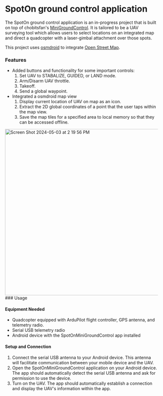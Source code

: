 # SpotOn ground control application

The SpotOn ground control application is an in-progress project that is built on top of chobitsfan's [MiniGroundControl](https://github.com/chobitsfan/MiniGroundControl/blob/master/README.md). It is tailored to be a UAV surveying tool which allows users to select locations on an integrated map and direct a quadcopter with a laser-gimbal attachment over those spots. 

This project uses [osmdroid](https://github.com/osmdroid/osmdroid) to integrate [Open Street Map](https://www.openstreetmap.org/about). 

### Features
* Added buttons and functionality for some important controls:
    1. Set UAV to STABALIZE, GUIDED, or LAND mode.
    2. Arm/Disarm UAV throttle.
    3. Takeoff.
    4. Send a global waypoint.
*   Integrated a osmdroid map view
    1. Display current location of UAV on map as an icon.
    2. Extract the 2D global coordinates of a point that the user taps within the map view.
    3. Save the map tiles for a specified area to local memory so that they can be accessed offline.

<img width="547" alt="Screen Shot 2024-05-03 at 2 19 56 PM" src="https://github.com/mynamecharlesrothbaum/SpotOnMiniGroundControl/assets/33434729/3a6aaaf8-9eaf-4f5c-b284-548b3b5a49b1">
### Usage

#### Equipment Needed
- Quadcopter equipped with ArduPilot flight controller, GPS antenna, and telemetry radio.
- Serial USB telemetry radio
- Android device with the SpotOnMiniGroundControl app installed
#### Setup and Connection
1. Connect the serial USB antenna to your Android device. This antenna will facilitate communication between your mobile device and the UAV.
2. Open the SpotOnMiniGroundControl application on your Android device. The app should automatically detect the serial USB antenna and ask for permission to use the device.
3. Turn on the UAV. The app should automatically establish a connection and display the UAV's information within the app.



